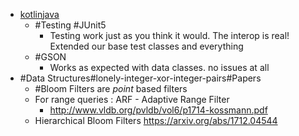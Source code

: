 * [kotlin](../knowledge/programming/kotlin/kotlin.md)[java](../knowledge/programming/java/java.md)
  * \#Testing #JUnit5
    * Testing work just as you think it would. The interop is real! Extended our base test classes and everything
  * \#GSON
    * Works as expected with data classes. no issues at all
* \#Data Structures#lonely-integer-xor-integer-pairs#Papers
  * \#Bloom Filters are *point* based filters
  * For range queries : ARF - Adaptive Range Filter
    * http://www.vldb.org/pvldb/vol6/p1714-kossmann.pdf
  * Hierarchical Bloom Filters https://arxiv.org/abs/1712.04544
